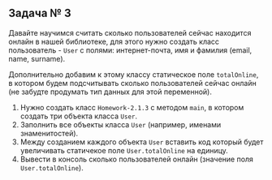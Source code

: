 ## Задача № 3

Давайте научимся считать сколько пользователей сейчас находится онлайн в нашей библиотеке, для этого нужно создать класс пользователь - `User` с полями: интернет-почта, имя и фамилия (email, name, surname).

Дополнительно добавим к этому классу статическое поле `totalOnline`, в котором будем подсчитывать сколько пользователей сейчас онлайн (не забудте продумать тип данных для этой переменной).
1. Нужно создать класс `Homework-2.1.3` с методом `main`, в котором создать три объекта класса `User`.
2. Заполнить все объекты класса `User` (например, именами знаменитостей).
3. Между созданием каждого объекта `User` вставить код который будет увеличивать статичекое поле `User.totalOnline` на единицу.
4. Вывести в консоль сколько пользователей онлайн (значение поля `User.totalOnline`).
